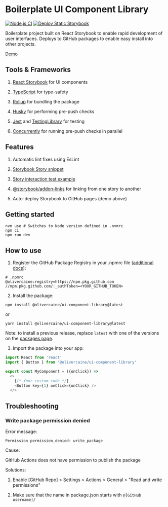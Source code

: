 # Boilerplate UI Component Library

[![Node.js CI](https://github.com/olivercaine/ui-component-library/actions/workflows/node.js.yml/badge.svg)](https://github.com/olivercaine/ui-component-library/actions/workflows/node.js.yml) [![Deploy Static Storybook](https://github.com/olivercaine/ui-component-library/actions/workflows/storybook.yml/badge.svg)](https://github.com/olivercaine/ui-component-library/actions/workflows/storybook.yml)

Boilerplate project built on React Storybook to enable rapid development of user interfaces.
Deploys to GitHub packages to enable easy install into other projects.

[Demo](https://olivercaine.github.io/ui-component-library)

## Tools & Frameworks

1. [React Storybook](https://storybook.js.org/) for UI components

2. [TypeScript](https://www.typescriptlang.org/) for type-safety

3. [Rollup](https://rollupjs.org/) for bundling the package

4. [Husky](https://typicode.github.io/husky) for performing pre-push checks

5. [Jest](https://www.npmjs.com/package/jest) and [TestingLibrary](https://testing-library.com/) for testing

6. [Concurrently](https://www.npmjs.com/package/concurrently) for running pre-push checks in parallel

## Features

1. Automatic lint fixes using EsLint

2. [Storybook Story snippet](.vscode/snippets.code-snippets)

3. [Story interaction test example](src/ui/basics/Button/Button.stories.tsx)

4. [@storybook/addon-links](https://www.npmjs.com/package/@storybook/addon-links) for linking from one story to another

5. Auto-deploy Storybook to GitHub pages (demo above)

## Getting started

```
nvm use # Switches to Node version defined in .nvmrc
npm ci
npm run dev
```

## How to use

1. Register the GitHub Package Registry in your .npmrc file ([additional docs](https://docs.github.com/en/packages/working-with-a-github-packages-registry/working-with-the-npm-registry)):

```
# .npmrc
@olivercaine:registry=https://npm.pkg.github.com
//npm.pkg.github.com/:_authToken=<YOUR_GITHUB_TOKEN>
```

2. Install the package:

```
npm install @olivercaine/ui-component-library@latest
```
or
```
yarn install @olivercaine/ui-component-library@latest
```

Note: to install a previous release, replace `latest` with one of the versions on the [packages page](https://github.com/olivercaine/ui-component-library/pkgs/npm/ui-component-library).

3. Import the package into your app:

```typescript
import React from 'react'
import { Button } from '@olivercaine/ui-component-library'

export const MyComponent = ({onClick}) =>
  <>
    {/* Your custom code */}
    <Button key={1} onClick={onClick} />
  </>
```

## Troubleshooting

### Write package permission denied

Error message: 
```
Permission permission_denied: write_package
```

Cause: 

GitHub Actions does not have permission to publish the package

Solutions: 

1. Enable [GitHub Repo] > Settings > Actions > General > "Read and write permissions"

2. Make sure that the name in package.json starts with `@[GitHub username]/`